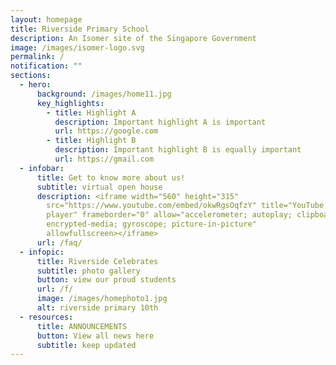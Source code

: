 ```yaml
---
layout: homepage
title: Riverside Primary School
description: An Isomer site of the Singapore Government
image: /images/isomer-logo.svg
permalink: /
notification: ""
sections:
  - hero:
      background: /images/home11.jpg
      key_highlights:
        - title: Highlight A
          description: Important highlight A is important
          url: https://google.com
        - title: Highlight B
          description: Important highlight B is equally important
          url: https://gmail.com
  - infobar:
      title: Get to know more about us!
      subtitle: virtual open house
      description: <iframe width="560" height="315"
        src="https://www.youtube.com/embed/okwRgsOqfzY" title="YouTube video
        player" frameborder="0" allow="accelerometer; autoplay; clipboard-write;
        encrypted-media; gyroscope; picture-in-picture"
        allowfullscreen></iframe>
      url: /faq/
  - infopic:
      title: Riverside Celebrates
      subtitle: photo gallery
      button: view our proud students
      url: /f/
      image: /images/homephoto1.jpg
      alt: riverside primary 10th
  - resources:
      title: ANNOUNCEMENTS
      button: View all news here
      subtitle: keep updated
---
```

